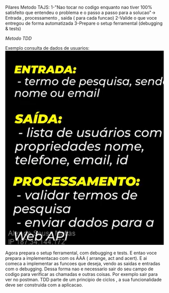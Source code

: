 Pilares Metodo TAJS:
1-"Nao tocar no codigo enquanto nao tiver 100% satisfeito que entendeu o problema e o passo a passo
para a solucao"-> Entrada , processamento , saida ( para cada funcao)
2-Valide o que voce entregou de forma automatizada
3-Prepare o setup ferramental (debugging & tests) 

*Metodo TDD*

Exemplo consulta de dados de usuarios:
![Alt text](image.png)

Agora prepara o setup ferramental, com debugging e tests.
E entao voce prepara a implementacao com os AAA ( arrange, act and acert). 
E ai comeca a implementar as funcoes que deseja, vendo as saidas e entradas com o debugging.
Dessa forma nao e necessario sair do seu campo de codigo para verificar as chamadas e outras coisas.
Por exemplo sair para ver no postman.
TDD parte de um principio de ciclos , a sua funcionalidade deve ser construida com a aplicacao.